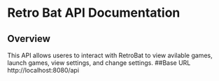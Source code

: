 # Retro Bat API Documentation
## Overview
This API allows useres to interact with RetroBat to view avilable games, launch games, view settings, and change settings. 
##Base URL
http://localhost:8080/api
